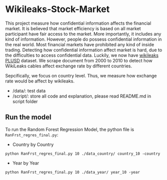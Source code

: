 # Wikileaks-Stock-Market
This project measure how confidential information affects the financial market. It is believed that market efficiency is based on all market participant have fair access to the market. More importantly, it includes any kind of information. However, people do possess confidential information in the real world. Most financial markets have prohibited any kind of inside trading. Detecting how confidential information affect market is hard, due to the difficulties to access confidential data. 
Luckily, we now have [wikileaks PLUSD](https://wikileaks.org/plusd/about/) dataset. We scrape document from 2000 to 2010 to detect how WikiLeaks cables affect exchange rate by different countries.

Sepcifically, we focus on country level. Thus, we measure how exchange rate would be affect by wikileaks.
- /data/: test data
- /script/: store all code and explanation, please read README.md in script folder


## Run the model
To run the Random Forest Regression Model, the python file is `RanFrst_regres_final.py`:
- Country by Country
```
python RanFrst_regres_final.py 10 ./data_country/ country_10 -country
```
- Year by Year
```
python RanFrst_regres_final.py 10 ./data_year/ year_10 -year
```

